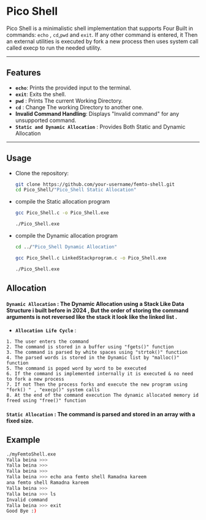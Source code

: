 # Pico Shell

Pico Shell is a minimalistic shell implementation that supports Four Built in commands: `echo` , `cd`,`pwd` and `exit`. If any other command is entered, it Then an external utilities is executed by fork a new process then uses system call called execp to run the needed utility.

---

## Features

- **`echo`**: Prints the provided input to the terminal.
- **`exit`**: Exits the shell.
- **`pwd`** : Prints The current Working Directory.
- **`cd`**  : Change The working Directory to another one.
- **Invalid Command Handling**: Displays "Invalid command" for any unsupported command.
- **`Static and Dynamic Allocation`** : Provides Both Static and Dynamic Allocation 
---

## Usage

- Clone the repository:
   ```bash
   git clone https://github.com/your-username/femto-shell.git
   cd Pico_Shell/"Pico_Shell Static Allocation"

- compile the Static allocation program
   ```bash
   gcc Pico_Shell.c -o Pico_Shell.exe
   
   ./Pico_Shell.exe
   ```
- compile the Dynamic allocation program 
   ```bash
   cd ../"Pico_Shell Dynamic Allocation"
   
   gcc Pico_Shell.c LinkedStackprogram.c -o Pico_Shell.exe

   ./Pico_Shell.exe
   ```


## Allocation

#### **`Dynamic Allocation`** : The Dynamic Allocation using a Stack Like Data Structure i built before in 2024 , But the order of storing the command arguments is not reversed like the stack it look like the linked list .

- **`Allocation Life Cycle`** : 
```
1. The user enters the command
2. The command is stored in a buffer using "fgets()" function
3. The command is parsed by white spaces using "strtok()" function
4. The parsed words is stored in the Dynamic list by "malloc()" function
5. The command is poped word by word to be executed
6. If the command is implemented internally it is executed & no need to fork a new process
7. If not Then the process forks and execute the new program using "fork() " , "execp()" system calls
8. At the end of the command execution The dynamic allocated memory id freed using "free()" function 

```

####  **`Static Allocation`** : The command is parsed and stored in an array with a fixed size.


## Example
```bash
./myFemtoShell.exe 
Yalla beina >>> 
Yalla beina >>> 
Yalla beina >>> 
Yalla beina >>> echo ana femto shell Ramadna kareem                 
ana femto shell Ramadna kareem
Yalla beina >>> 
Yalla beina >>> ls
Invalid command
Yalla beina >>> exit
Good Bye :)
```







